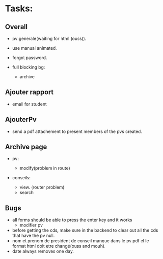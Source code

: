 # Tasks:

## Overall

- pv generale(waiting for html (ouss)).
- use manual animated.
- forgot password.

- full blocking bg:
  - archive

## Ajouter rapport

- email for student

## AjouterPv

- send a pdf attachement to present members of the pvs created.

## Archive page

- pv:

  - modify(problem in route)

- conseils:

  - view. (router problem)
  - search

## Bugs

- all forms should be able to press the enter key and it works
  - modifier pv
- before getting the cds, make sure in the backend to clear out all the cds that have the pv null.
- nom et prenom de president de conseil manque dans le pv pdf el le format html doit etre changé(ouss and mouh).
- date always removes one day.

